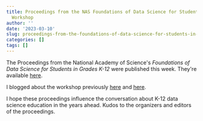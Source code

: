 ```yaml
---
title: Proceedings from the NAS Foundations of Data Science for Students in Grades K-12
  Workshop
author: ''
date: '2023-03-10'
slug: proceedings-from-the-foundations-of-data-science-for-students-in-grades-k-12-workshop
categories: []
tags: []
---
```


The Proceedings from the National Academy of Science's *Foundations of Data Science for Students in Grades K-12* were published this week. They're available [here](https://nap.nationalacademies.org/catalog/26852/foundations-of-data-science-for-students-in-grades-k-12). 

I blogged about the workshop previously [here](https://joshuamrosenberg.com/post/2022/09/14/reflections-on-day-1-of-the-foundations-of-data-science-for-k-12-students-nasem-workshop/) and [here](https://joshuamrosenberg.com/post/2022/09/09/commissioned-paper-on-k-12-data-science-learning-for-a-national-academies-workshop/). 

I hope these proceedings influence the conversation about K-12 data science education in the years ahead. Kudos to the organizers and editors of the proceedings.